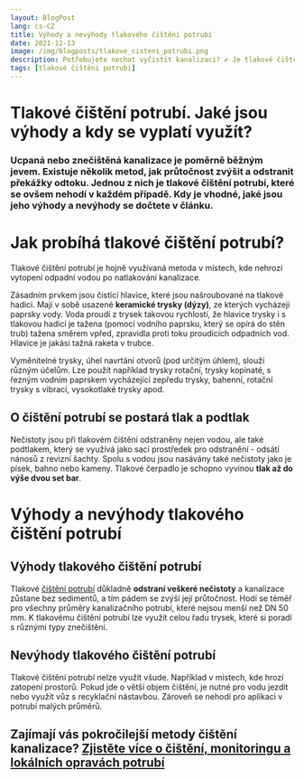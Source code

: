 ```yaml
---
layout: BlogPost
lang: cs-CZ
title: Výhody a nevýhody tlakového čištění potrubí
date: 2021-12-13
image: /img/blogposts/tlakove_cisteni_potrubi.png
description: Potřebujete nechat vyčistit kanalizaci? ✔ Je tlakové čištění potrubí ideální volbou? ✔ Přečtěte si o výhodách a nevýhodách na našem blogu.
tags: [tlakové čištění potrubí]
---
```


# Tlakové čištění potrubí. Jaké jsou výhody a kdy se vyplatí využít?

### Ucpaná nebo znečištěná kanalizace je poměrně běžným jevem. Existuje několik metod, jak průtočnost zvýšit a odstranit překážky odtoku. Jednou z nich je tlakové čištění potrubí, které se ovšem nehodí v každém případě. Kdy je vhodné, jaké jsou jeho výhody a nevýhody se dočtete v článku.

# Jak probíhá tlakové čištění potrubí?

Tlakové čištění potrubí je hojně využívaná metoda v místech, kde nehrozí vytopení odpadní vodou po natlakování kanalizace.

Zásadním prvkem jsou čistící hlavice, které jsou našroubované na tlakové hadici. Mají v sobě usazené **keramické trysky (dýzy)**, ze kterých vycházejí paprsky vody. Voda proudí z trysek takovou rychlostí, že hlavice trysky i s tlakovou hadicí je tažena (pomocí vodního paprsku, který se opírá do stěn trub) tažena směrem vpřed, zpravidla proti toku proudících odpadních vod. Hlavice je jakási tažná raketa v trubce.

Vyměnitelné trysky, úhel navrtání otvorů (pod určitým úhlem), slouží různým účelům. Lze použít například trysky rotační, trysky kopinaté, s řezným vodním paprskem vycházející zepředu trysky, bahenní, rotační trysky s vibrací, vysokotlaké trysky apod.

## O čištění potrubí se postará tlak a podtlak

Nečistoty jsou při tlakovém čištění odstraněny nejen vodou, ale také podtlakem, který se využívá jako sací prostředek pro odstranění - odsátí nánosů z revizní šachty. Spolu s vodou jsou nasávány také nečistoty jako je písek, bahno nebo kameny. Tlakové čerpadlo je schopno vyvinou **tlak až do výše dvou set bar**.

# Výhody a nevýhody tlakového čištění potrubí

## Výhody tlakového čištění potrubí

Tlakové [čištění potrubí](https://bmh.cz/sluzby/monitoring-a-lokalni-opravy/cisteni/) důkladně **odstraní veškeré nečistoty** a kanalizace zůstane bez sedimentů, a tím pádem se zvýší její průtočnost. Hodí se téměř pro všechny průměry kanalizačního potrubí, které nejsou menší než DN 50 mm. K tlakovému čištění potrubí lze využít celou řadu trysek, které si poradí s různými typy znečištění.

## Nevýhody tlakového čištění potrubí

Tlakové čištění potrubí nelze využít všude. Například v místech, kde hrozí zatopení prostorů. Pokud jde o větší objem čištění, je nutné pro vodu jezdit nebo využít vůz s recyklační nástavbou. Zároveň se nehodí pro aplikaci v potrubí malých průměrů.

## Zajímají vás pokročilejší metody čištění kanalizace? [Zjistěte více o čištění, monitoringu a lokálních opravách potrubí](https://bmh.cz/sluzby/monitoring-a-lokalni-opravy/)
